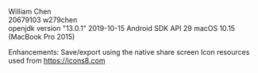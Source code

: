 William Chen  
20679103 w279chen  
openjdk version "13.0.1" 2019-10-15
Android SDK API 29
macOS 10.15 (MacBook Pro 2015)

Enhancements: Save/export using the native share screen
Icon resources used from https://icons8.com 
